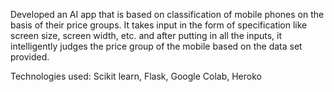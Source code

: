 Developed an AI app that is based on classification of mobile phones on the basis of their price groups. It takes input in the form of specification like screen size, screen width, etc. and after putting in all the inputs, it intelligently judges the price group of the mobile based on the data set provided.
 
Technologies used: Scikit learn, Flask, Google Colab, Heroko
